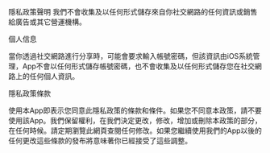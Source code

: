 隱私政策聲明
我們不會收集及以任何形式儲存來自你社交網路的任何資訊或銷售給廣告或其它營運機構。

個人信息

當你透過社交網路進行分享時，可能會要求輸入帳號密碼，但該資訊由iOS系統管理，App不會以任何形式儲存帳號密碼，也不會收集及以任何形式儲存您在社交網路上的任何個人資訊。

隱私政策條款

使用本App即表示您同意此隱私政策的條款和條件。如果您不同意本政策，請不要使用該App。我們保留權利，在我們決定更改，修改，增加或刪除本政策的部分，在任何時候。請定期瀏覽此網頁查閱任何修改。如果您繼續使用我們的App以後的任何更改這些條款的發布將意味著你已經接受了這些調整。
